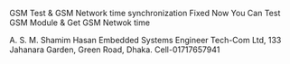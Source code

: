 GSM Test & GSM Network time synchronization Fixed 
Now You Can Test GSM Module & Get GSM Netwok time 


A. S. M. Shamim Hasan
Embedded Systems Engineer
Tech-Com Ltd, 133 Jahanara Garden, 
Green Road, Dhaka.
Cell-01717657941
